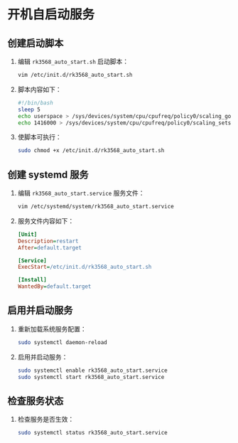 # 开机自启动服务

## 创建启动脚本

1. 编辑 `rk3568_auto_start.sh` 启动脚本：

    ```bash
    vim /etc/init.d/rk3568_auto_start.sh
    ```

2. 脚本内容如下：

    ```bash
    #!/bin/bash
    sleep 5
    echo userspace > /sys/devices/system/cpu/cpufreq/policy0/scaling_governor
    echo 1416000 > /sys/devices/system/cpu/cpufreq/policy0/scaling_setspeed
    ```

3. 使脚本可执行：

    ```bash
    sudo chmod +x /etc/init.d/rk3568_auto_start.sh
    ```

## 创建 systemd 服务

1. 编辑 `rk3568_auto_start.service` 服务文件：

    ```bash
    vim /etc/systemd/system/rk3568_auto_start.service
    ```

2. 服务文件内容如下：

    ```ini
    [Unit]
    Description=restart
    After=default.target

    [Service]
    ExecStart=/etc/init.d/rk3568_auto_start.sh

    [Install]
    WantedBy=default.target
    ```

## 启用并启动服务

1. 重新加载系统服务配置：

    ```bash
    sudo systemctl daemon-reload
    ```

2. 启用并启动服务：

    ```bash
    sudo systemctl enable rk3568_auto_start.service
    sudo systemctl start rk3568_auto_start.service
    ```

## 检查服务状态

1. 检查服务是否生效：

    ```bash
    sudo systemctl status rk3568_auto_start.service
    ```

